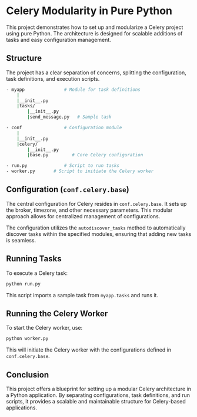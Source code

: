 # Celery Modularity in Pure Python

This project demonstrates how to set up and modularize a Celery project using pure Python. The architecture is designed for scalable additions of tasks and easy configuration management.

## Structure

The project has a clear separation of concerns, splitting the configuration, task definitions, and execution scripts.

```bash
- myapp               # Module for task definitions
    |
    |__init__.py
    |tasks/          
        |__init__.py
        |send_message.py   # Sample task

- conf                # Configuration module
    |
    |__init__.py
    |celery/
        |__init__.py
        |base.py         # Core Celery configuration

- run.py              # Script to run tasks
- worker.py       # Script to initiate the Celery worker
```

## Configuration (`conf.celery.base`)

The central configuration for Celery resides in `conf.celery.base`. It sets up the broker, timezone, and other necessary parameters. This modular approach allows for centralized management of configurations.

The configuration utilizes the `autodiscover_tasks` method to automatically discover tasks within the specified modules, ensuring that adding new tasks is seamless.

## Running Tasks

To execute a Celery task:

```bash
python run.py
```

This script imports a sample task from `myapp.tasks` and runs it.

## Running the Celery Worker

To start the Celery worker, use:

```bash
python worker.py
```

This will initiate the Celery worker with the configurations defined in `conf.celery.base`.

## Conclusion

This project offers a blueprint for setting up a modular Celery architecture in a Python application. By separating configurations, task definitions, and run scripts, it provides a scalable and maintainable structure for Celery-based applications.
